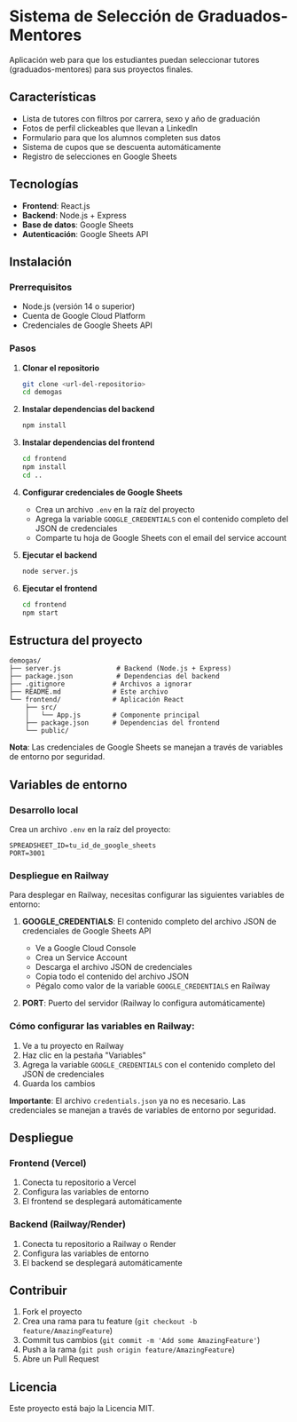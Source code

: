 # Sistema de Selección de Graduados-Mentores

Aplicación web para que los estudiantes puedan seleccionar tutores (graduados-mentores) para sus proyectos finales.

## Características

- Lista de tutores con filtros por carrera, sexo y año de graduación
- Fotos de perfil clickeables que llevan a LinkedIn
- Formulario para que los alumnos completen sus datos
- Sistema de cupos que se descuenta automáticamente
- Registro de selecciones en Google Sheets

## Tecnologías

- **Frontend**: React.js
- **Backend**: Node.js + Express
- **Base de datos**: Google Sheets
- **Autenticación**: Google Sheets API

## Instalación

### Prerrequisitos

- Node.js (versión 14 o superior)
- Cuenta de Google Cloud Platform
- Credenciales de Google Sheets API

### Pasos

1. **Clonar el repositorio**
   ```bash
   git clone <url-del-repositorio>
   cd demogas
   ```

2. **Instalar dependencias del backend**
   ```bash
   npm install
   ```

3. **Instalar dependencias del frontend**
   ```bash
   cd frontend
   npm install
   cd ..
   ```

4. **Configurar credenciales de Google Sheets**
   - Crea un archivo `.env` en la raíz del proyecto
   - Agrega la variable `GOOGLE_CREDENTIALS` con el contenido completo del JSON de credenciales
   - Comparte tu hoja de Google Sheets con el email del service account

5. **Ejecutar el backend**
   ```bash
   node server.js
   ```

6. **Ejecutar el frontend**
   ```bash
   cd frontend
   npm start
   ```

## Estructura del proyecto

```
demogas/
├── server.js              # Backend (Node.js + Express)
├── package.json           # Dependencias del backend
├── .gitignore            # Archivos a ignorar
├── README.md             # Este archivo
└── frontend/             # Aplicación React
    ├── src/
    │   └── App.js        # Componente principal
    ├── package.json      # Dependencias del frontend
    └── public/
```

**Nota**: Las credenciales de Google Sheets se manejan a través de variables de entorno por seguridad.

## Variables de entorno

### Desarrollo local
Crea un archivo `.env` en la raíz del proyecto:

```env
SPREADSHEET_ID=tu_id_de_google_sheets
PORT=3001
```

### Despliegue en Railway

Para desplegar en Railway, necesitas configurar las siguientes variables de entorno:

1. **GOOGLE_CREDENTIALS**: El contenido completo del archivo JSON de credenciales de Google Sheets API
   - Ve a Google Cloud Console
   - Crea un Service Account
   - Descarga el archivo JSON de credenciales
   - Copia todo el contenido del archivo JSON
   - Pégalo como valor de la variable `GOOGLE_CREDENTIALS` en Railway

2. **PORT**: Puerto del servidor (Railway lo configura automáticamente)

### Cómo configurar las variables en Railway:

1. Ve a tu proyecto en Railway
2. Haz clic en la pestaña "Variables"
3. Agrega la variable `GOOGLE_CREDENTIALS` con el contenido completo del JSON de credenciales
4. Guarda los cambios

**Importante**: El archivo `credentials.json` ya no es necesario. Las credenciales se manejan a través de variables de entorno por seguridad.

## Despliegue

### Frontend (Vercel)
1. Conecta tu repositorio a Vercel
2. Configura las variables de entorno
3. El frontend se desplegará automáticamente

### Backend (Railway/Render)
1. Conecta tu repositorio a Railway o Render
2. Configura las variables de entorno
3. El backend se desplegará automáticamente

## Contribuir

1. Fork el proyecto
2. Crea una rama para tu feature (`git checkout -b feature/AmazingFeature`)
3. Commit tus cambios (`git commit -m 'Add some AmazingFeature'`)
4. Push a la rama (`git push origin feature/AmazingFeature`)
5. Abre un Pull Request

## Licencia

Este proyecto está bajo la Licencia MIT. 